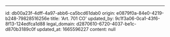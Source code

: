 ---
id: db00a23f-4dff-4a97-abb6-ca5bcd61dab0
origin: e0879f0a-84e0-4219-b248-79828516256e
title: 'Art. 701 CO'
updated_by: 9c1f3a06-0ca1-43f6-8f13-124edfca1d88
legal_domain: d2870610-6720-4037-be1c-d870b3189c0f
updated_at: 1665596227
content: null